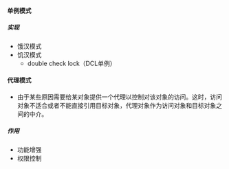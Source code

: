 #### 单例模式

##### 实现

- 饿汉模式
- 饥汉模式
  - double check lock（DCL单例）

#### 代理模式

- 由于某些原因需要给某对象提供一个代理以控制对该对象的访问。这时，访问对象不适合或者不能直接引用目标对象，代理对象作为访问对象和目标对象之间的中介。

##### 作用

- 功能增强
- 权限控制
